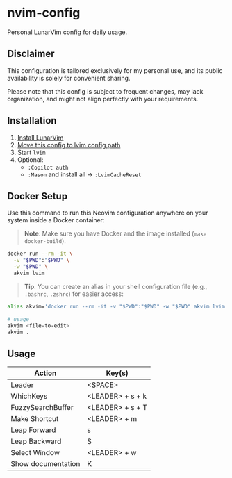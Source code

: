 # nvim-config

Personal LunarVim config for daily usage.

## Disclaimer

This configuration is tailored exclusively for my personal use, and its public availability is solely for convenient sharing.

Please note that this config is subject to frequent changes, may lack organization, and might not align perfectly with your requirements.

## Installation

1. [Install LunarVim](https://www.lunarvim.org/docs/installation)
2. [Move this config to lvim config path](https://www.lunarvim.org/docs/configuration)
3. Start `lvim`
4. Optional:
   - `:Copilot auth`
   - `:Mason` and install all -> `:LvimCacheReset`

## Docker Setup

Use this command to run this Neovim configuration anywhere on your system inside a Docker container:

> **Note**: Make sure you have Docker and the image installed (`make docker-build`).

```bash
docker run --rm -it \
  -v "$PWD":"$PWD" \
  -w "$PWD" \
  akvim lvim
```

> **Tip**: You can create an alias in your shell configuration file (e.g., `.bashrc`, `.zshrc`) for easier access:

```bash
alias akvim='docker run --rm -it -v "$PWD":"$PWD" -w "$PWD" akvim lvim'

# usage
akvim <file-to-edit>
akvim .
```

## Usage

| Action             | Key(s)             |
| ------------------ | ------------------ |
| Leader             | \<SPACE\>          |
| WhichKeys          | \<LEADER\> + s + k |
| FuzzySearchBuffer  | \<LEADER\> + s + T |
| Make Shortcut      | \<LEADER\> + m     |
| Leap Forward       | s                  |
| Leap Backward      | S                  |
| Select Window      | \<LEADER\> + w     |
| Show documentation | K                  |
